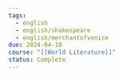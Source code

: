 ```yaml
---
tags:
  - english
  - english/shakespeare
  - english/merchantofvenice
due: 2024-04-10
course: "[[World Literature]]"
status: Complete
---
```

